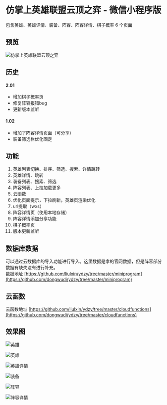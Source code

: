# 仿掌上英雄联盟云顶之弈 - 微信小程序版

包含英雄、英雄详情、装备、阵容、阵容详情、棋子概率 6 个页面

## 预览
![仿掌上英雄联盟云顶之弈](https://upload-images.jianshu.io/upload_images/9279065-e296f0f617727d00.png?imageMogr2/auto-orient/strip%7CimageView2/2/w/1240)

## 历史

#### 2.01
- 增加棋子概率页
- 修复阵容报错bug
- 更新版本监听

#### 1.02
- 增加了阵容详情页面（可分享）
- 装备筛选栏优化固定

## 功能
1. 英雄列表切换、排序、筛选、搜索、详情跳转
2. 英雄详情、跳转
3. 装备列表、搜索、筛选
4. 阵容列表、上拉加载更多
5. 云函数
6. 优化页面提示，下拉刷新，英雄页渲染优化
7. url提取（wxs）
8. 阵容详情页（使用本地存储）
9. 阵容详情添加分享功能
10. 棋子概率页
11. 版本更新监听

## 数据库数据
可以通过云数据库的导入功能进行导入。这里数据是拿的官网数据，但是阵容部分数据有缺失没有进行补充。  
数据地址 [https://github.com/liulxin/ydzy/tree/master/miniprogram](https://github.com/dongwudi/ydzy/tree/master/miniprogram)


## 云函数
云函数地址 [https://github.com/liulxin/ydzy/tree/master/cloudfunctions](https://github.com/dongwudi/ydzy/tree/master/cloudfunctions)

## 效果图
![英雄](https://upload-images.jianshu.io/upload_images/9279065-0eeb805886895b83.png?imageMogr2/auto-orient/strip%7CimageView2/2/w/1240)

![英雄](https://upload-images.jianshu.io/upload_images/9279065-a90257966cefcaf7.png?imageMogr2/auto-orient/strip%7CimageView2/2/w/1240)

![英雄详情](https://upload-images.jianshu.io/upload_images/9279065-aa16ae983e817d0c.png?imageMogr2/auto-orient/strip%7CimageView2/2/w/1240)

![装备](https://upload-images.jianshu.io/upload_images/9279065-1215480fca7d0a37.png?imageMogr2/auto-orient/strip%7CimageView2/2/w/1240)

![阵容](https://upload-images.jianshu.io/upload_images/9279065-892fd79392838e8e.png?imageMogr2/auto-orient/strip%7CimageView2/2/w/1240)

![阵容详情](https://upload-images.jianshu.io/upload_images/9279065-e91bf83787b97ec8.png?imageMogr2/auto-orient/strip%7CimageView2/2/w/1240)
